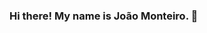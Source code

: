 ### Hi there! My name is João Monteiro. 👋

<!--
**joamonteiro/joamonteiro** is a ✨ _special_ ✨ repository because its `README.md` (this file) appears on your GitHub profile.

Here are some ideas to get you started:

- 📍 Lisbon, Portugal
- 🌱 MERN stack
- 💬 Lets Get in touch!
     https://www.linkedin.com/in/joamonteiro/
- 💻 Recent projects:
mint.io - https://mint-io.netlify.app/
spot a spot - https://spot-a-spot.herokuapp.com/
duck the ducks - https://duck-the-ducks.netlify.app/
-->
